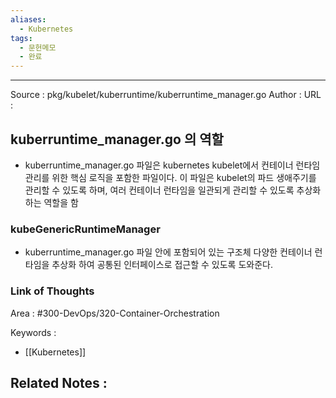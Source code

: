 ```yaml
---
aliases:
  - Kubernetes
tags:
  - 문헌메모
  - 완료
---
```



---


Source : pkg/kubelet/kuberruntime/kuberruntime_manager.go
Author : 
URL :

## kuberruntime_manager.go 의 역할
- kuberruntime_manager.go 파일은 kubernetes kubelet에서 컨테이너 런타임 관리를 위한 핵심 로직을 포함한 파일이다. 이 파일은 kubelet의 파드 생애주기를 관리할 수 있도록 하며, 여러 컨테이너 런타임을 일관되게 관리할 수 있도록 추상화 하는 역할을 함

### kubeGenericRuntimeManager
- kuberruntime_manager.go 파일 안에 포함되어 있는 구조체
다양한 컨테이너 런타임을 추상화 하여 공통된 인터페이스로 접근할 수 있도록 도와준다.

### Link of Thoughts
Area : #300-DevOps/320-Container-Orchestration 

Keywords :
- [[Kubernetes]]

Related Notes : 
- 